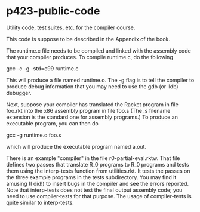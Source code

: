 # p423-public-code
Utility code, test suites, etc. for the compiler course.

This code is suppose to be described in the Appendix of the book.

The runtime.c file needs to be compiled and linked with the assembly
code that your compiler produces. To compile runtime.c, do the
following

   gcc -c -g -std=c99 runtime.c

This will produce a file named runtime.o. The -g flag is to tell the
compiler to produce debug information that you may need to use
the gdb (or lldb) debugger.

Next, suppose your compiler has translated the Racket program in file
foo.rkt into the x86 assembly program in file foo.s (The .s filename
extension is the standard one for assembly programs.) To produce
an executable program, you can then do

  gcc -g runtime.o foo.s

which will produce the executable program named a.out.

There is an example "compiler" in the file r0-partial-eval.rktw.  That
file defines two passes that translate R_0 programs to R_0 programs
and tests them using the interp-tests function from utilities.rkt. It
tests the passes on the three example programs in the tests
subdirectory. You may find it amusing (I did!) to insert bugs in the
compiler and see the errors reported. Note that interp-tests does not
test the final output assembly code; you need to use compiler-tests
for that purpose. The usage of compiler-tests is quite similar to
interp-tests.

